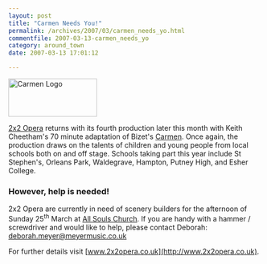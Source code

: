 ```yaml
---
layout: post
title: "Carmen Needs You!"
permalink: /archives/2007/03/carmen_needs_yo.html
commentfile: 2007-03-13-carmen_needs_yo
category: around_town
date: 2007-03-13 17:01:12

---
```


<img src="/assets/images/2007/carmen_logo_thumb.jpg" width="176" height="76" alt="Carmen Logo" class="photo right" />

[2x2 Opera](https://stmargarets.london/directory/music/200602010743) returns with its fourth production later this month with Keith Cheetham's 70 minute adaptation of Bizet's [Carmen](https://stmargarets.london/event/Show/200703131058). Once again, the production draws on the talents of children and young people from local schools both on and off stage. Schools taking part this year include St Stephen's, Orleans Park, Waldegrave, Hampton, Putney High, and Esher College.

### However, help is needed!

2x2 Opera are currently in need of scenery builders for the afternoon of Sunday 25<sup>th</sup> March at [All Souls Church](https://stmargarets.london/directory/church/200506080805). If you are handy with a hammer / screwdriver and would like to help, please contact Deborah: <deborah.meyer@meyermusic.co.uk>

For further details visit [www.2x2opera.co.uk](http://www.2x2opera.co.uk).
